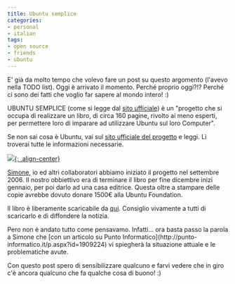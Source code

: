 ```yaml
---
title: Ubuntu semplice
categories:
- personal
- italian
tags:
- open source
- friends
- ubuntu
---
```

E' già da molto tempo che volevo fare un post su questo argomento (l'avevo
nella TODO list). Oggi è arrivato il momento. Perché proprio oggi?!? Perché ci
sono dei fatti che voglio far sapere al mondo intero! :)
  
UBUNTU SEMPLICE (come si legge dal [sito ufficiale](http://www.ubuntusemplice.org/))
è un "progetto che si occupa di realizzare un libro, di circa 160 pagine,
rivolto ai meno esperti, per permettere loro di imparare ad utilizzare Ubuntu sul loro Computer".  
  
Se non sai cosa è Ubuntu, vai sul [sito ufficiale del progetto](http://www.ubuntusemplice.org/)
e leggi. Lì troverai tutte le informazioni necessarie.  
  
[![]({{site.url}}/images/Ubuntu_by-olivier-saraja_small.jpg){: .align-center}]({{site.url}}/images/Ubuntu_by-olivier-saraja_small.jpg)  
  
[Simone](http://www.ubuntista.it/), io ed altri collaboratori abbiamo iniziato
il progetto nel settembre 2006. Il nostro obbiettivo era di terminare il libro
per fine dicembre inizi gennaio, per poi darlo ad una casa editrice. Questa
oltre a stampare delle copie avrebbe dovuto donare 1500€ alla Ubuntu
Foundation.  
  
Il libro è liberamente scaricabile da
[qui](http://www.ubuntusemplice.org/ubuntusemplice_v6-10.pdf). Consiglio
vivamente a tutti di scaricarlo e di diffondere la notizia.  
  
Pero non è andato tutto come pensavamo. Infatti... ora basta passo la parola a
Simone che [con un articolo su Punto Informatico](http://punto-
informatico.it/p.aspx?id=1909224) vi spiegherà la situazione attuale e le
problematiche avute.  
  
Con questo post spero di sensibilizzare qualcuno e farvi vedere che in giro
c'è ancora qualcuno che fa qualche cosa di buono! :)

